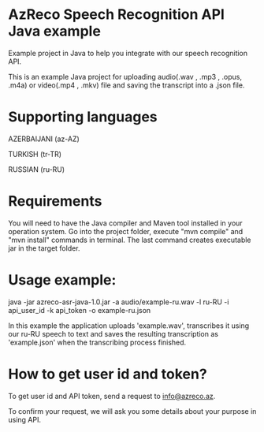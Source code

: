 # AzReco Speech Recognition API Java example
Example project in Java to help you integrate with our speech recognition API.

This is an example Java project for uploading audio(.wav , .mp3 , .opus, .m4a) or video(.mp4 , .mkv) file and saving the transcript into a .json file.

# Supporting languages
AZERBAIJANI (az-AZ)

TURKISH  (tr-TR)

RUSSIAN  (ru-RU)

# Requirements

You will need to have the Java compiler and Maven tool installed in your operation system.
Go into the project folder, execute "mvn compile" and "mvn install" commands in terminal. The last command creates executable jar in the target folder.

# Usage example:

java -jar azreco-asr-java-1.0.jar -a audio/example-ru.wav -l ru-RU -i api_user_id -k api_token -o example-ru.json 

In this example the application uploads 'example.wav', transcribes it using our ru-RU speech to text and saves the resulting transcription as 'example.json' when the transcribing process finished.


# How to get user id and token?

To get user id and API token, send a request to info@azreco.az.

To confirm your request, we will ask you some details about your purpose in using API.

